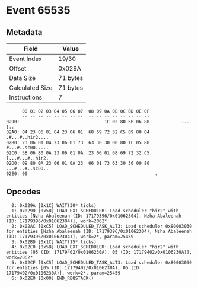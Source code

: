 # Event 65535

## Metadata

| Field           | Value    |
|-----------------|----------|
| Event Index     | 19/30    |
| Offset          | 0x029A   |
| Data Size       | 71 bytes |
| Calculated Size | 71 bytes |
| Instructions    | 7        |

```
      00 01 02 03 04 05 06 07  08 09 0A 0B 0C 0D 0E 0F
      -- -- -- -- -- -- -- --  -- -- -- -- -- -- -- --
0290:                                1C 02 80 5B 06 80            ...[..
02A0: 04 23 06 01 04 23 06 01  68 69 72 32 C5 09 80 04  .#...#..hir2....
02B0: 23 06 01 04 23 06 01 73  63 30 30 00 80 1C 05 80  #...#..sc00.....
02C0: 5B 06 80 0A 23 06 01 0A  23 06 01 68 69 72 32 C5  [...#...#..hir2.
02D0: 09 80 0A 23 06 01 0A 23  06 01 73 63 30 30 00 80  ...#...#..sc00..
02E0: 00                                                .               
```

## Opcodes

```
  0: 0x029A [0x1C] WAIT(30* ticks)
  1: 0x029D [0x5B] LOAD_EXT_SCHEDULER: Load scheduler "hir2" with entities [Nzha Abaleenah (ID: 17179396/0x01062304), Nzha Abaleenah (ID: 17179396/0x01062304)], work=2062*
  2: 0x02AC [0xC5] LOAD_SCHEDULED_TASK_ALT3: Load scheduler 0x80003030 for entities [Nzha Abaleenah (ID: 17179396/0x01062304), Nzha Abaleenah (ID: 17179396/0x01062304)], work=2*, param=25459
  3: 0x02BD [0x1C] WAIT(15* ticks)
  4: 0x02C0 [0x5B] LOAD_EXT_SCHEDULER: Load scheduler "hir2" with entities [05 (ID: 17179402/0x0106230A), 05 (ID: 17179402/0x0106230A)], work=2062*
  5: 0x02CF [0xC5] LOAD_SCHEDULED_TASK_ALT3: Load scheduler 0x80003030 for entities [05 (ID: 17179402/0x0106230A), 05 (ID: 17179402/0x0106230A)], work=2*, param=25459
  6: 0x02E0 [0x00] END_REQSTACK()
```
